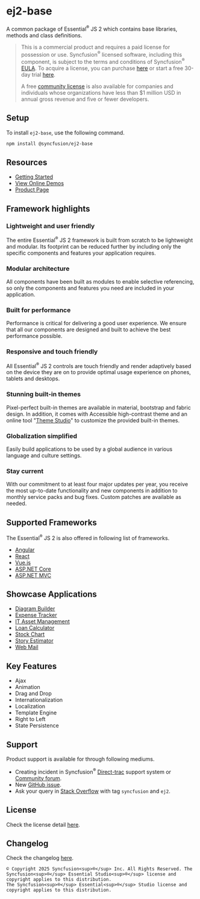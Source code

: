 # ej2-base

A common package of Essential<sup>®</sup> JS 2 which contains base libraries, methods and class definitions.

> This is a commercial product and requires a paid license for possession or use. Syncfusion<sup>®</sup> licensed software, including this component, is subject to the terms and conditions of Syncfusion<sup>®</sup> [EULA](https://www.syncfusion.com/eula/es/). To acquire a license, you can purchase [here](https://www.syncfusion.com/sales/products) or start a free 30-day trial [here](https://www.syncfusion.com/account/manage-trials/start-trials).
>
> A free [community license](https://www.syncfusion.com/products/communitylicense) is also available for companies and individuals whose organizations have less than $1 million USD in annual gross revenue and five or fewer developers.

## Setup

To install `ej2-base`, use the following command.

```sh
npm install @syncfusion/ej2-base
```

## Resources

* [Getting Started](https://ej2.syncfusion.com/documentation/getting-started?utm_source=npm&utm_campaign=ej2-base)
* [View Online Demos](https://ej2.syncfusion.com/demos/?utm_source=npm&utm_campaign=ej2-base)
* [Product Page](https://www.syncfusion.com/products/javascript?utm_source=npm&utm_campaign=ej2-base)

## Framework highlights

### Lightweight and user friendly

The entire Essential<sup>®</sup> JS 2 framework is built from scratch to be lightweight and modular. Its footprint can be reduced further by including only the specific components and features your application requires.

### Modular architecture

All components have been built as modules to enable selective referencing, so only the components and features you need are included in your application.

### Built for performance

Performance is critical for delivering a good user experience. We ensure that all our components are designed and built to achieve the best performance possible.

### Responsive and touch friendly

All Essential<sup>®</sup> JS 2 controls are touch friendly and render adaptively based on the device they are on to provide optimal usage experience on phones, tablets and desktops.

### Stunning built-in themes

Pixel-perfect built-in themes are available in material, bootstrap and fabric design. In addition, it comes with Accessible high-contrast theme and an online tool "[Theme Studio](https://ej2.syncfusion.com/themestudio/)" to customize the provided built-in themes.

### Globalization simplified

Easily build applications to be used by a global audience in various language and culture settings.

### Stay current

With our commitment to at least four major updates per year, you receive the most up-to-date functionality and new components in addition to monthly service packs and bug fixes. Custom patches are available as needed.

## Supported Frameworks

The Essential<sup>®</sup> JS 2 is also offered in following list of frameworks.

* [Angular](https://www.syncfusion.com/products/angular?utm_source=npm&utm_campaign=ej2-base)
* [React](https://www.syncfusion.com/products/react?utm_source=npm&utm_campaign=ej2-base)
* [Vue.js](https://www.syncfusion.com/products/vue?utm_source=npm&utm_campaign=ej2-base)
* [ASP.NET Core](https://www.syncfusion.com/products/aspnetcore?utm_source=npm&utm_campaign=ej2-base)
* [ASP.NET MVC](https://www.syncfusion.com/products/aspnetmvc?utm_source=npm&utm_campaign=ej2-base)

## Showcase Applications

* [Diagram Builder](https://ej2.syncfusion.com/showcase/angular/diagrambuilder?utm_source=npm&utm_campaign=ej2-base)
* [Expense Tracker](https://ej2.syncfusion.com/showcase/typescript/expensetracker?utm_source=npm&utm_campaign=ej2-base)
* [IT Asset Management](https://ej2.syncfusion.com/showcase/vue/assetmanagement?utm_source=npm&utm_campaign=ej2-base)
* [Loan Calculator](https://ej2.syncfusion.com/showcase/typescript/loancalculator?utm_source=npm&utm_campaign=ej2-base)
* [Stock Chart](https://ej2.syncfusion.com/showcase/angular/stockchart?utm_source=npm&utm_campaign=ej2-base)
* [Story Estimator](https://aspdotnetcore.syncfusion.com/showcase/aspnetcore/story-estimator/)
* [Web Mail](https://ej2.syncfusion.com/showcase/typescript/webmail?utm_source=npm&utm_campaign=ej2-base)

## Key Features

* Ajax
* Animation
* Drag and Drop
* Internationalization
* Localization
* Template Engine
* Right to Left
* State Persistence

## Support

Product support is available for through following mediums.

* Creating incident in Syncfusion<sup>®</sup> [Direct-trac](https://www.syncfusion.com/support/directtrac/incidents?utm_source=npm&utm_campaign=ej2-base) support system or [Community forum](https://www.syncfusion.com/forums/essential-js2?utm_source=npm&utm_campaign=ej2-base).
* New [GitHub issue](https://github.com/syncfusion/ej2-javascript-ui-controls/issues/new).
* Ask your query in [Stack Overflow](https://stackoverflow.com/) with tag `syncfusion` and `ej2`.

## License
 Check the license detail [here](https://github.com/syncfusion/ej2-javascript-ui-controls/blob/master/license).

## Changelog

Check the changelog [here](https://ej2.syncfusion.com/documentation/release-notes/index/?utm_source=npm&utm_campaign=ej2-base).

    © Copyright 2025 Syncfusion<sup>®</sup> Inc. All Rights Reserved. The Syncfusion<sup>®</sup> Essential Studio<sup>®</sup> license and copyright applies to this distribution.
    The Syncfusion<sup>®</sup> Essential<sup>®</sup> Studio license and copyright applies to this distribution.
